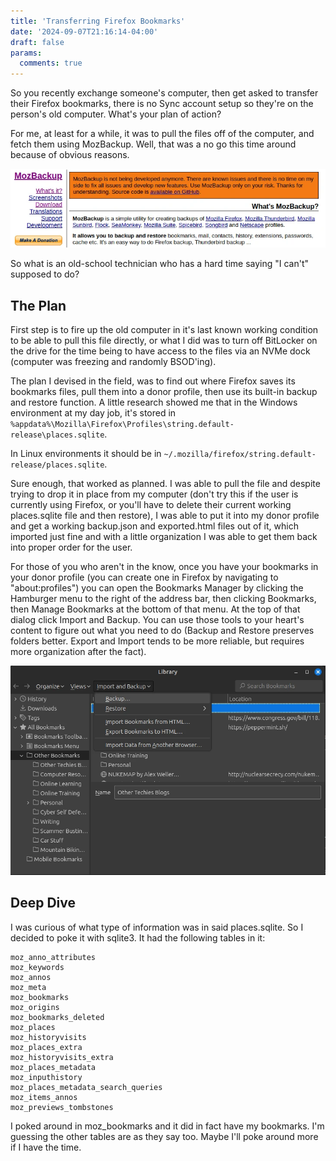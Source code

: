 ```yaml
---
title: 'Transferring Firefox Bookmarks'
date: '2024-09-07T21:16:14-04:00'
draft: false
params:
  comments: true
---
```


So you recently exchange someone's computer, then get asked to transfer their Firefox bookmarks, there is no Sync account setup so they're on the person's old computer. What's your plan of action?

For me, at least for a while, it was to pull the files off of the computer, and fetch them using MozBackup. Well, that was a no go this time around because of obvious reasons.

<!--more-->

![Banner showing depreciation of MozBackup](MozBackupBanner.webp)

So what is an old-school technician who has a hard time saying "I can't" supposed to do?

## The Plan

First step is to fire up the old computer in it's last known working condition to be able to pull this file directly, or what I did was to turn off BitLocker on the drive for the time being to have access to the files via an NVMe dock (computer was freezing and randomly BSOD'ing).

The plan I devised in the field, was to find out where Firefox saves its bookmarks files, pull them into a donor profile, then use its built-in backup and restore function. A little research showed me that in the Windows environment at my day job, it's stored in `%appdata%\Mozilla\Firefox\Profiles\string.default-release\places.sqlite`.

In Linux environments it should be in `~/.mozilla/firefox/string.default-release/places.sqlite`.

Sure enough, that worked as planned. I was able to pull the file and despite trying to drop it in place from my computer (don't try this if the user is currently using Firefox, or you'll have to delete their current working places.sqlite file and then restore), I was able to put it into my donor profile and get a working backup.json and exported.html files out of it, which imported just fine and with a little organization I was able to get them back into proper order for the user.

For those of you who aren't in the know, once you have your bookmarks in your donor profile (you can create one in Firefox by navigating to "about:profiles") you can open the Bookmarks Manager by clicking the Hamburger menu to the right of the address bar, then clicking Bookmarks, then Manage Bookmarks at the bottom of that menu. At the top of that dialog click Import and Backup. You can use those tools to your heart's content to figure out what you need to do (Backup and Restore preserves folders better. Export and Import tends to be more reliable, but requires more organization after the fact).

![Showing Bookmarks Manager with Import and Backup dropped down](ImportAndBackup.webp)

## Deep Dive

I was curious of what type of information was in said places.sqlite. So I decided to poke it with sqlite3. It had the following tables in it:

```
moz_anno_attributes
moz_keywords
moz_annos
moz_meta
moz_bookmarks
moz_origins
moz_bookmarks_deleted
moz_places
moz_historyvisits
moz_places_extra
moz_historyvisits_extra
moz_places_metadata
moz_inputhistory  
moz_places_metadata_search_queries
moz_items_annos
moz_previews_tombstones
```

I poked around in moz_bookmarks and it did in fact have my bookmarks. I'm guessing the other tables are as they say too. Maybe I'll poke around more if I have the time.
